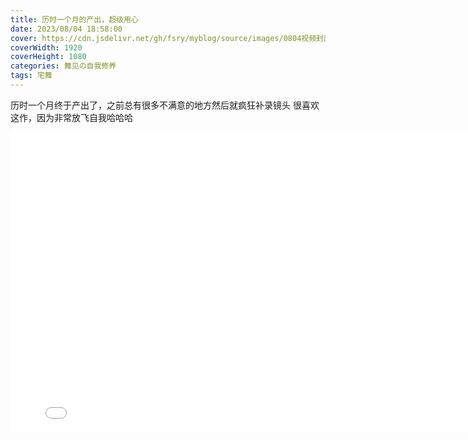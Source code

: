 ```yaml
---
title: 历时一个月的产出，超级用心
date: 2023/08/04 18:58:00
cover: https://cdn.jsdelivr.net/gh/fsry/myblog/source/images/0804视频封面.jpg
coverWidth: 1920
coverHeight: 1080
categories: 舞见の自我修养
tags: 宅舞
---
```

历时一个月终于产出了，之前总有很多不满意的地方然后就疯狂补录镜头
很喜欢这作，因为非常放飞自我哈哈哈
<iframe src="//player.bilibili.com/player.html?aid=744335249&bvid=BV1gk4y1g7Yv&cid=1220995667&p=1" scrolling="no" border="0" frameborder="no" framespacing="0" allowfullscreen="true" style="width: 800px; height:480px;"> </iframe>